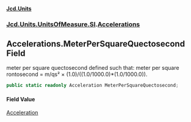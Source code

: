 #### [Jcd.Units](index.md 'index')
### [Jcd.Units.UnitsOfMeasure.SI](Jcd.Units.UnitsOfMeasure.SI.md 'Jcd.Units.UnitsOfMeasure.SI').[Accelerations](Accelerations.md 'Jcd.Units.UnitsOfMeasure.SI.Accelerations')

## Accelerations.MeterPerSquareQuectosecond Field

meter per square quectosecond defined such that: meter per square rontosecond = m/qs² × (1.0)/((1.0/1000.0)*(1.0/1000.0)).

```csharp
public static readonly Acceleration MeterPerSquareQuectosecond;
```

#### Field Value
[Acceleration](Acceleration.md 'Jcd.Units.UnitTypes.Acceleration')